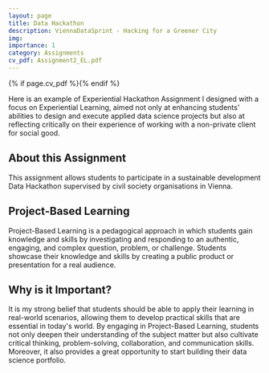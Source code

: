 ```yaml
---
layout: page
title: Data Hackathon
description: ViennaDataSprint - Hacking for a Greener City
img: 
importance: 1
category: Assignments
cv_pdf: Assignment2_EL.pdf
---
```


{% if page.cv_pdf %}<a href="{{ page.cv_pdf | prepend: 'assets/pdf/' | relative_url}}" target="_blank" rel="noopener noreferrer" class="float-right"><i class="fas fa-file-pdf" style="font-size: 48px;"></i></a>{% endif %}

Here is an example of Experiential Hackathon Assignment I designed with a focus on Experiential Learning, aimed not only at enhancing students' abilities to design and execute applied data science projects but also at reflecting critically on their experience of working with a non-private client for social good. 


## About this Assignment

This assignment allows students to participate in a sustainable development Data Hackathon supervised by civil society organisations in Vienna.


## Project-Based Learning

Project-Based Learning is a pedagogical approach in which students gain knowledge and skills by investigating and responding to an authentic, engaging, and complex question, problem, or challenge. Students showcase their knowledge and skills by creating a public product or presentation for a real audience.


## Why is it Important?

It is my strong belief that students should be able to apply their learning in real-world scenarios, allowing them to develop practical skills that are essential in today's world. By engaging in Project-Based Learning, students not only deepen their understanding of the subject matter but also cultivate critical thinking, problem-solving, collaboration, and communication skills. Moreover, it also provides a great opportunity to start building their data science portfolio.
